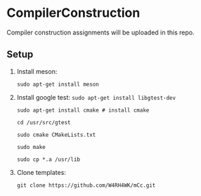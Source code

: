 # CompilerConstruction
Compiler construction assignments  will be uploaded in this repo.

## Setup

1. Install meson:

   `sudo apt-get install meson`
2. Install google test:
   `sudo apt-get install libgtest-dev`
   
   `sudo apt-get install cmake # install cmake`
   
   `cd /usr/src/gtest`
   
   `sudo cmake CMakeLists.txt`
   
   `sudo make`
   
   `sudo cp *.a /usr/lib`

3. Clone templates:

   `git clone https://github.com/W4RH4WK/mCc.git`
